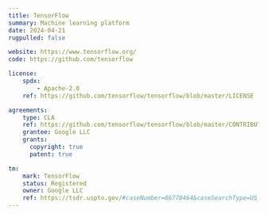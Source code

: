 ```yaml
---
title: TensorFlow
summary: Machine learning platform
date: 2024-04-21
rugpulled: false

website: https://www.tensorflow.org/
code: https://github.com/tensorflow

license:
    spdx:
        - Apache-2.0
    ref: https://github.com/tensorflow/tensorflow/blob/master/LICENSE

agreements:
    type: CLA
    ref: https://github.com/tensorflow/tensorflow/blob/master/CONTRIBUTING.md
    grantee: Google LLC
    grants:
      copyright: true
      patent: true

tm:
    mark: TensorFlow
    status: Registered
    owner: Google LLC
    ref: https://tsdr.uspto.gov/#caseNumber=86778464&caseSearchType=US_APPLICATION&caseType=DEFAULT&searchType=statusSearch
---
```

